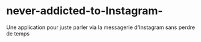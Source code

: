 # never-addicted-to-Instagram-
Une application pour juste parler via la messagerie d'Instagram sans perdre de temps
